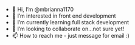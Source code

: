 - 👋 Hi, I’m @mbrianna1170
- 👀 I’m interested in front end development
- 🌱 I’m currently learning full stack development
- 💞️ I’m looking to collaborate on...not sure yet! 
- 📫 How to reach me - just message for email :) 

<!---
mbrianna1170/mbrianna1170 is a ✨ special ✨ repository because its `README.md` (this file) appears on your GitHub profile.
You can click the Preview link to take a look at your changes.
--->
